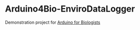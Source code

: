Arduino4Bio-EnviroDataLogger
============================
Demonstration project for <a href="http://ebaker.me.uk/project-role/arduino-biologists">Arduino for Biologists</a>

